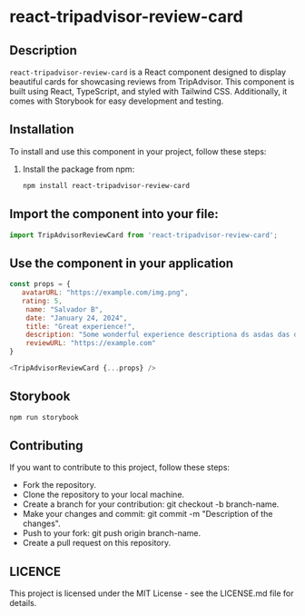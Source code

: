# react-tripadvisor-review-card

## Description

`react-tripadvisor-review-card` is a React component designed to display beautiful cards for showcasing reviews from TripAdvisor. This component is built using React, TypeScript, and styled with Tailwind CSS. Additionally, it comes with Storybook for easy development and testing.

## Installation

To install and use this component in your project, follow these steps:

1. Install the package from npm:

   ```bash
   npm install react-tripadvisor-review-card

## Import the component into your file:

```js
import TripAdvisorReviewCard from 'react-tripadvisor-review-card';
```

## Use the component in your application

```js
const props = {
   avatarURL: "https://example.com/img.png",
   rating: 5,
	name: "Salvador B",
	date: "January 24, 2024",
	title: "Great experience!",
	description: "Some wonderful experience descriptiona ds asdas das d asd asdasdasdasd asdasdasdas asdasdasdasd dasdasdasdas asdasdas asdasdasdasdsadasdasdasdasd",
	reviewURL: "https://example.com"
}

<TripAdvisorReviewCard {...props} />
```

## Storybook

```bash
npm run storybook
```

## Contributing

If you want to contribute to this project, follow these steps:

- Fork the repository.
- Clone the repository to your local machine.
- Create a branch for your contribution: git checkout -b branch-name.
- Make your changes and commit: git commit -m "Description of the changes".
- Push to your fork: git push origin branch-name.
- Create a pull request on this repository.

## LICENCE

This project is licensed under the MIT License - see the LICENSE.md file for details.